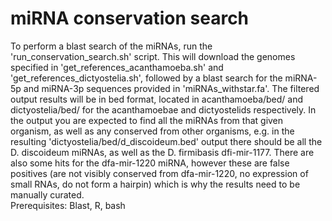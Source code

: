 # miRNA conservation search
To perform a blast search of the miRNAs, run the 'run_conservation_search.sh' script. This will download the genomes specified in 'get_references_acanthamoeba.sh' and 'get_references_dictyostelia.sh', followed by a blast search for the miRNA-5p and miRNA-3p sequences provided in 'miRNAs_withstar.fa'. The filtered output results will be in bed format, located in acanthamoeba/bed/ and dictyostelia/bed/ for the acanthamoebae and dictyostelids respectively. In the output you are expected to find all the miRNAs from that given organism, as well as any conserved from other organisms, e.g. in the resulting 'dictyostelia/bed/d_discoideum.bed' output there should be all the D. discoideum miRNAs, as well as the D. firmibasis dfi-mir-1177. There are also some hits for the dfa-mir-1220 miRNA, however these are false positives (are not visibly conserved from dfa-mir-1220, no expression of small RNAs, do not form a hairpin) which is why the results need to be manually curated. <br />
Prerequisites: Blast, R, bash